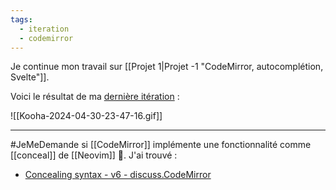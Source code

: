 ```yaml
---
tags:
  - iteration
  - codemirror
---
```

Je continue mon travail sur [[Projet 1|Projet -1 "CodeMirror, autocomplétion, Svelte"]].

Voici le résultat de ma [dernière itération](https://github.com/stephane-klein/svelte-codemirror-autocomplete-poc/tree/877aae20d048d4e9c5bf470ab089be7b32275ebf) :

![[Kooha-2024-04-30-23-47-16.gif]]

---

#JeMeDemande si [[CodeMirror]] implémente une fonctionnalité comme [[conceal]] de [[Neovim]] 🤔.
J'ai trouvé :

- [Concealing syntax - v6 - discuss.CodeMirror](https://discuss.codemirror.net/t/concealing-syntax/3135)